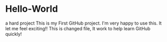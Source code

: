 # Hello-World
a hard project
  This is my First GitHub project. I'm very happy to use this. It let me feel exciting!!
  This is changed file, It work to help learn GitHub quickly! 
